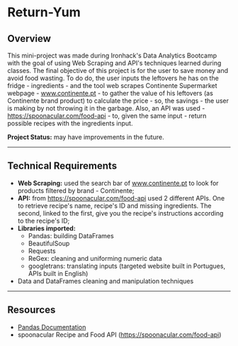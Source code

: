 # Return-Yum

## Overview

This mini-project was made during Ironhack's Data Analytics Bootcamp with the goal of using Web Scraping and API's techniques learned during classes.
The final objective of this project is for the user to save money and avoid food wasting. To do do, the user inputs the leftovers he has on the fridge - ingredients - and the tool web scrapes Continente Supermarket webpage - www.continente.pt - to gather the value of his leftovers (as Continente brand product) to calculate the price - so, the savings - the user is making by not throwing it in the garbage. Also, an API was used - https://spoonacular.com/food-api - to, given the same input - return possible recipes with the ingredients input. 

**Project Status:** may have improvements in the future.

---

## Technical Requirements

* **Web Scraping:** used the search bar of www.continente.pt to look for products filtered by brand - Continente;
* **API:** from https://spoonacular.com/food-api used 2 different APIs. One to retrieve recipe's name, recipe's ID and missing ingredients. The second, linked to the first, give you the recipe's instructions according to the recipe's ID;
* **Libraries imported:**
  * Pandas: building DataFrames
  * BeautifulSoup
  * Requests
  * ReGex: cleaning and uniforming numeric data
  * googletrans: translating inputs (targeted website built in Portugues, APIs built in English)
* Data and DataFrames cleaning and manipulation techniques

---

## Resources

* [Pandas Documentation](https://pandas.pydata.org/pandas-docs/stable/)
* spoonacular Recipe and Food API (https://spoonacular.com/food-api)
